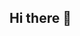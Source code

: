 ## Hi there 👋

<!--
**anyakrishnamony13/anyakrishnamony13** is a ✨ _special_ ✨ repository because its `README.md` (this file) appears on your GitHub profile.

Here are some ideas to get you started:

- 🔭 I’m currently working on my CS2500 homework
- 🌱 I’m currently learning self referential data
- 👯 I’m looking to collaborate on any projects
- 🤔 I’m looking for help with my discrete homework
- 💬 Ask me about your favorite movies!
- 📫 How to reach me: 508-905-9314
- 😄 Pronouns: she/her
- ⚡ Fun fact: I lived in Switzerland for 3 years!
-->
